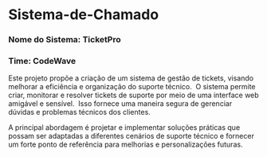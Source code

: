 # Sistema-de-Chamado
### Nome do Sistema: TicketPro
### Time: CodeWave

⁤Este projeto propõe a criação de um sistema de gestão de tickets, visando melhorar a eficiência e organização do suporte técnico. ⁤
⁤O sistema permite criar, monitorar e resolver tickets de suporte por meio de uma interface web amigável e sensível. ⁤
⁤Isso fornece uma maneira segura de gerenciar dúvidas e problemas técnicos dos clientes. ⁤

A principal abordagem é projetar e implementar soluções práticas que possam ser adaptadas a diferentes cenários de suporte técnico e fornecer um forte ponto de referência para melhorias e personalizações futuras.
